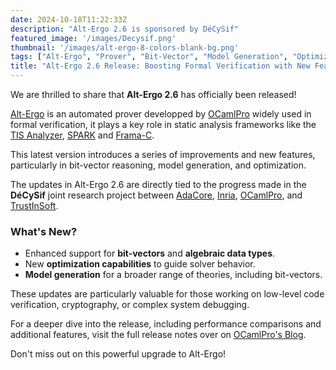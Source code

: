 ```yaml
---
date: 2024-10-18T11:22:33Z
description: "Alt-Ergo 2.6 is sponsored by DéCySif"
featured_image: '/images/Decysif.png'
thumbnail: '/images/alt-ergo-8-colors-blank-bg.png'
tags: ["Alt-Ergo", "Prover", "Bit-Vector", "Model Generation", "Optimization", "Release"]
title: "Alt-Ergo 2.6 Release: Boosting Formal Verification with New Features"
---
```


We are thrilled to share that **Alt-Ergo 2.6** has officially been released!

[Alt-Ergo](https://alt-ergo.ocamlpro.com/) is an automated prover developped by
[OCamlPro](https://ocamlpro.com/) widely used in formal verification, it plays
a key role in static analysis frameworks like the [TIS
Analyzer](https://www.trust-in-soft.com/trustinsoft-analyzer),
[SPARK](https://www.adacore.com/about-spark") and
[Frama-C](https://frama-c.com/).

This latest version introduces a series of improvements and new features,
particularly in bit-vector reasoning, model generation, and optimization.

The updates in Alt-Ergo 2.6 are directly tied to the progress made in the
**DéCySif** joint research project between [AdaCore](https://www.adacore.com/),
[Inria](https://www.inria.fr/en/toccata), [OCamlPro](https://ocamlpro.com/), and
[TrustInSoft](https://www.trust-in-soft.com/).

### What's New?

- Enhanced support for **bit-vectors** and **algebraic data types**.
- New **optimization capabilities** to guide solver behavior.
- **Model generation** for a broader range of theories, including bit-vectors.

These updates are particularly valuable for those working on low-level code
verification, cryptography, or complex system debugging.

For a deeper dive into the release, including performance comparisons and
additional features, visit the full release notes over on [OCamlPro's
Blog](https://ocamlpro.com/blog/2024_09_01_alt_ergo_2_6_0_released/). 

Don't miss out on this powerful upgrade to Alt-Ergo!

